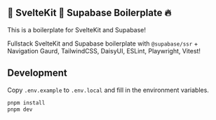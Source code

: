 ## 🧡 SvelteKit 💚 Supabase Boilerplate 🔥

This is a boilerplate for SvelteKit and Supabase!

Fullstack SvelteKit and Supabase boilerplate with `@supabase/ssr` + Navigation Gaurd, TailwindCSS, DaisyUI, ESLint,
Playwright, Vitest!

## Development

Copy `.env.example` to `.env.local` and fill in the environment variables.

```bash
pnpm install
pnpm dev
```
